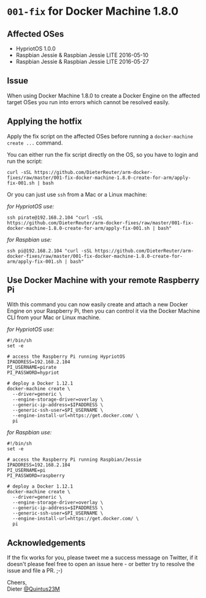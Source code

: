 # `001-fix` for Docker Machine 1.8.0


## Affected OSes

* HypriotOS 1.0.0
* Raspbian Jessie & Raspbian Jessie LITE 2016-05-10
* Raspbian Jessie & Raspbian Jessie LITE 2016-05-27


## Issue

When using Docker Machine 1.8.0 to create a Docker Engine on the affected target OSes you run into errors which cannot be resolved easily.


## Applying the hotfix

Apply the fix script on the affected OSes before running a `docker-machine create ...` command.

You can either run the fix script directly on the OS, so you have to login and run the script:
```
curl -sSL https://github.com/DieterReuter/arm-docker-fixes/raw/master/001-fix-docker-machine-1.8.0-create-for-arm/apply-fix-001.sh | bash
```

Or you can just use `ssh` from a Mac or a Linux machine:

*for HypriotOS use:*
```
ssh pirate@192.168.2.104 "curl -sSL https://github.com/DieterReuter/arm-docker-fixes/raw/master/001-fix-docker-machine-1.8.0-create-for-arm/apply-fix-001.sh | bash"
```
*for Raspbian use:*
```
ssh pi@192.168.2.104 "curl -sSL https://github.com/DieterReuter/arm-docker-fixes/raw/master/001-fix-docker-machine-1.8.0-create-for-arm/apply-fix-001.sh | bash"
```

## Use Docker Machine with your remote Raspberry Pi
With this command you can now easily create and attach a new Docker Engine on your Raspberry Pi, then you can control it via the Docker Machine CLI from your Mac or Linux machine.

*for HypriotOS use:*
```
#!/bin/sh
set -e

# access the Raspberry Pi running HypriotOS
IPADDRESS=192.168.2.104
PI_USERNAME=pirate
PI_PASSWORD=hypriot

# deploy a Docker 1.12.1
docker-machine create \
  --driver=generic \
  --engine-storage-driver=overlay \
  --generic-ip-address=$IPADDRESS \
  --generic-ssh-user=$PI_USERNAME \
  --engine-install-url=https://get.docker.com/ \
  pi
```
*for Raspbian use:*
```
#!/bin/sh
set -e

# access the Raspberry Pi running Raspbian/Jessie
IPADDRESS=192.168.2.104
PI_USERNAME=pi
PI_PASSWORD=raspberry

# deploy a Docker 1.12.1
docker-machine create \
  --driver=generic \
  --engine-storage-driver=overlay \
  --generic-ip-address=$IPADDRESS \
  --generic-ssh-user=$PI_USERNAME \
  --engine-install-url=https://get.docker.com/ \
  pi
```


## Acknowledgements

If the fix works for you, please tweet me a success message on Twitter, if it doesn't please feel free to open an issue here - or better try to resolve the issue and file a PR. ;-)

Cheers, <br>
Dieter [@Quintus23M](https://twitter.com/Quintus23M)
